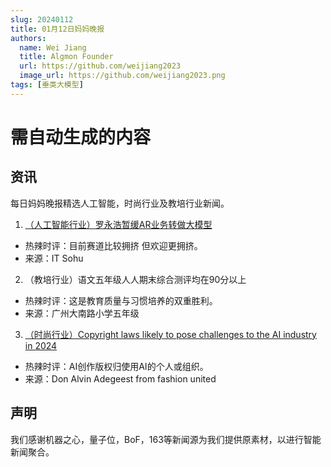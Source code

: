 ```yaml
---
slug: 20240112
title: 01月12日妈妈晚报
authors:
  name: Wei Jiang
  title: Algmon Founder
  url: https://github.com/weijiang2023
  image_url: https://github.com/weijiang2023.png
tags: [垂类大模型]
---
```


# 需自动生成的内容
## 资讯
每日妈妈晚报精选人工智能，时尚行业及教培行业新闻。

1. [（人工智能行业）罗永浩暂缓AR业务转做大模型](https://it.sohu.com/a/751400299_115565)
* 热辣时评：目前赛道比较拥挤 但欢迎更拥挤。
* 来源：IT Sohu

2. （教培行业）语文五年级人人期末综合测评均在90分以上
* 热辣时评：这是教育质量与习惯培养的双重胜利。
* 来源：广州大南路小学五年级

3. [（时尚行业）Copyright laws likely to pose challenges to the AI industry in 2024](https://fashionunited.com/news/fashion/copyright-laws-likely-to-pose-challenges-to-the-ai-industry-in-2024/2024010557685)
* 热辣时评：AI创作版权归使用AI的个人或组织。
* 来源：Don Alvin Adegeest from fashion united

## 声明

我们感谢机器之心，量子位，BoF，163等新闻源为我们提供原素材，以进行智能新闻聚合。
